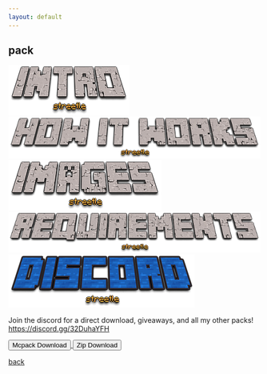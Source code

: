 ```yaml
---
layout: default
---
```


## pack

<img src="/all/intro.png" alt="intro">



<img src="/all/how.png" alt="howitworks">



<img src="/all/images.png" alt="images">



<img src="/all/req.png" alt="requirements">



<img src="/all/discord.png" alt="discord">

Join the discord for a direct download, giveaways, and all my other packs!
https://discord.gg/32DuhaYFH

<a href="/pack/treasure-wars-tweaks-mcpack.mcpack" download="treasure-wars-tweaks-mcpack"> 
<button type="button">Mcpack Download</button> 
</a>

<a href="/pack/treasure-wars-tweaks-zip.zip" download="treasure-wars-tweaks-zip"> 
<button type="button">Zip Download</button> 
</a>

[back](./)
